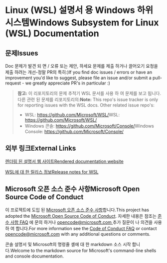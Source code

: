# <a name="windows-subsystem-for-linux-wsl-documentation"></a><span data-ttu-id="2f9ea-101">Linux (WSL) 설명서 용 Windows 하위 시스템</span><span class="sxs-lookup"><span data-stu-id="2f9ea-101">Windows Subsystem for Linux (WSL) Documentation</span></span>

## <a name="issues"></a><span data-ttu-id="2f9ea-102">문제</span><span class="sxs-lookup"><span data-stu-id="2f9ea-102">Issues</span></span>
<span data-ttu-id="2f9ea-103">Doc 문제가 발견 되 면 / 오류 또는 제안, 하세요 문제를 제출 하거나 끌어오기 요청을 제출 하려는 개선-정말 PR의 특히:)</span><span class="sxs-lookup"><span data-stu-id="2f9ea-103">If you find doc issues / errors or have an improvement you'd like to suggest, please file an issue and/or submit a pull-request - we greatly appreciate PR's in particular :)</span></span>

> <span data-ttu-id="2f9ea-104">**참고:** 이 리포지토리의 문제 추적기 WSL 문서를 사용 하 여 문제를 보고 됩니다. 다른 관련 된 문제를 리포지토리의:</span><span class="sxs-lookup"><span data-stu-id="2f9ea-104">**Note:** This repo's issue tracker is only for reporting issues with the WSL docs. Other related issue repo's:</span></span>
> * <span data-ttu-id="2f9ea-105">WSL: https://github.com/Microsoft/WSL/</span><span class="sxs-lookup"><span data-stu-id="2f9ea-105">WSL: https://github.com/Microsoft/WSL/</span></span>
> * <span data-ttu-id="2f9ea-106">Windows 콘솔: https://github.com/Microsoft/Console/</span><span class="sxs-lookup"><span data-stu-id="2f9ea-106">Windows Console: https://github.com/Microsoft/Console/</span></span>

## <a name="external-links"></a><span data-ttu-id="2f9ea-107">외부 링크</span><span class="sxs-lookup"><span data-stu-id="2f9ea-107">External Links</span></span>

[<span data-ttu-id="2f9ea-108">렌더링 된 설명서 웹 사이트</span><span class="sxs-lookup"><span data-stu-id="2f9ea-108">Rendered documentation website</span></span>](https://docs.microsoft.com/windows/wsl/) 

[<span data-ttu-id="2f9ea-109">WSL에 대 한 릴리스 정보</span><span class="sxs-lookup"><span data-stu-id="2f9ea-109">Release notes for WSL</span></span>](https://docs.microsoft.com/en-us/windows/wsl/release-notes)

## <a name="microsoft-open-source-code-of-conduct"></a><span data-ttu-id="2f9ea-110">Microsoft 오픈 소스 준수 사항</span><span class="sxs-lookup"><span data-stu-id="2f9ea-110">Microsoft Open Source Code of Conduct</span></span>

<span data-ttu-id="2f9ea-111">이 프로젝트에 도입 된 [Microsoft 오픈 소스 준수 사항](https://opensource.microsoft.com/codeofconduct/)합니다.</span><span class="sxs-lookup"><span data-stu-id="2f9ea-111">This project has adopted the [Microsoft Open Source Code of Conduct](https://opensource.microsoft.com/codeofconduct/).</span></span>
<span data-ttu-id="2f9ea-112">자세한 내용은 참조는 [준수 사항 FAQ](https://opensource.microsoft.com/codeofconduct/faq/) 에 문의 하거나 [ opencode@microsoft.com ](mailto:opencode@microsoft.com) 추가 질문이 나 의견을 사용 하 여 합니다.</span><span class="sxs-lookup"><span data-stu-id="2f9ea-112">For more information see the [Code of Conduct FAQ](https://opensource.microsoft.com/codeofconduct/faq/) or contact [opencode@microsoft.com](mailto:opencode@microsoft.com) with any additional questions or comments.</span></span>

<span data-ttu-id="2f9ea-113">콘솔 설명서 및 Microsoft의 명령줄 셸에 대 한 markdown 소스 시작 합니다.</span><span class="sxs-lookup"><span data-stu-id="2f9ea-113">Welcome to the markdown source for Microsoft's command-line shells and console documentation.</span></span>
